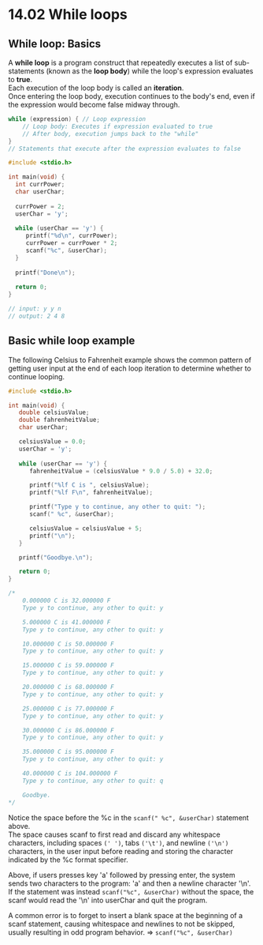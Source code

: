 # 14.02 While loops

## While loop: Basics
A **while loop** is a program construct that repeatedly executes a list of sub-statements (known as the **loop body**) while the loop's expression evaluates to **true**.   
Each execution of the loop body is called an **iteration**.   
Once entering the loop body, execution continues to the body's end, even if the expression would become false midway through.   

```c
while (expression) { // Loop expression
    // Loop body: Executes if expression evaluated to true 
    // After body, execution jumps back to the "while"
}
// Statements that execute after the expression evaluates to false
```

```c
#include <stdio.h>

int main(void) {
  int currPower;
  char userChar;
 
  currPower = 2;
  userChar = 'y';
 
  while (userChar == 'y') {
     printf("%d\n", currPower);
     currPower = currPower * 2;
     scanf("%c", &userChar);
  }
 
  printf("Done\n");
 
  return 0;
}

// input: y y n
// output: 2 4 8
```

## Basic while loop example
The following Celsius to Fahrenheit example shows the common pattern of getting user input at the end of each loop iteration to determine whether to continue looping.   

```c
#include <stdio.h>

int main(void) {
   double celsiusValue;
   double fahrenheitValue;
   char userChar;

   celsiusValue = 0.0;
   userChar = 'y';
   
   while (userChar == 'y') {
      fahrenheitValue = (celsiusValue * 9.0 / 5.0) + 32.0;

      printf("%lf C is ", celsiusValue);
      printf("%lf F\n", fahrenheitValue); 

      printf("Type y to continue, any other to quit: ");
      scanf(" %c", &userChar);

      celsiusValue = celsiusValue + 5;
      printf("\n");
   }

   printf("Goodbye.\n");

   return 0;
}

/*
    0.000000 C is 32.000000 F
    Type y to continue, any other to quit: y

    5.000000 C is 41.000000 F
    Type y to continue, any other to quit: y

    10.000000 C is 50.000000 F
    Type y to continue, any other to quit: y

    15.000000 C is 59.000000 F
    Type y to continue, any other to quit: y

    20.000000 C is 68.000000 F
    Type y to continue, any other to quit: y

    25.000000 C is 77.000000 F
    Type y to continue, any other to quit: y

    30.000000 C is 86.000000 F
    Type y to continue, any other to quit: y

    35.000000 C is 95.000000 F
    Type y to continue, any other to quit: y

    40.000000 C is 104.000000 F
    Type y to continue, any other to quit: q

    Goodbye.
*/
```

Notice the space before the %c in the ``scanf(" %c", &userChar)`` statement above.   
The space causes scanf to first read and discard any whitespace characters, including spaces ``(' ')``, tabs ``('\t')``, and newline ``('\n')`` characters, in the user input before reading and storing the character indicated by the %c format specifier.   

Above, if users presses key 'a' followed by pressing enter, the system sends two characters to the program: 'a' and then a newline character '\n'.   
If the statement was instead ``scanf("%c", &userChar)`` without the space, the scanf would read the '\n' into userChar and quit the program.   

A common error is to forget to insert a blank space at the beginning of a scanf statement, causing whitespace and newlines to not be skipped, usually resulting in odd program behavior. => ``scanf("%c", &userChar)``   








